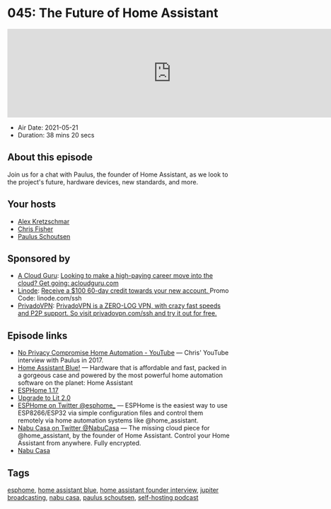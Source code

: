 # 045: The Future of Home Assistant

<iframe src="https://player.fireside.fm/v2/dUlrHQih+bpVbwb3d?theme=dark" width="740" height="200" frameborder="0" scrolling="no"></iframe>

* Air Date: 2021-05-21
* Duration: 38 mins 20 secs

## About this episode

Join us for a chat with Paulus, the founder of Home Assistant, as we look to the project's future, hardware devices, new standards, and more.

## Your hosts
* [Alex Kretzschmar](https://selfhosted.show/hosts/alexktz)
* [Chris Fisher](https://selfhosted.show/hosts/chrislas)
* [Paulus Schoutsen](https://selfhosted.show/guests/paulus)

## Sponsored by

  * [A Cloud Guru](https://acloudguru.com/): [Looking to make a high-paying career move into the cloud? Get going: acloudguru.com](https://acloudguru.com/)
  * [Linode](https://linode.com/ssh): [Receive a $100 60-day credit towards your new account. ](https://linode.com/ssh) Promo Code: linode.com/ssh
  * [PrivadoVPN](https://privadovpn.com/ssh): [PrivadoVPN is a ZERO-LOG VPN, with crazy fast speeds and P2P support. So visit privadovpn.com/ssh and try it out for free.](https://privadovpn.com/ssh)



## Episode links

  * [No Privacy Compromise Home Automation - YouTube](https://www.youtube.com/watch?v=LQbOtUmITv8 "No Privacy Compromise Home Automation - YouTube") — Chris' YouTube interview with Paulus in 2017.
  * [Home Assistant Blue!](https://www.home-assistant.io/blue/ "Home Assistant Blue!") — Hardware that is affordable and fast, packed in a gorgeous case and powered by the most powerful home automation software on the planet: Home Assistant
  * [ESPHome 1.17](https://www.home-assistant.io/blog/#esphome-117 "ESPHome 1.17")
  * [Upgrade to Lit 2.0](https://developers.home-assistant.io/blog/2021/05/19/lit-2.0/ "Upgrade to Lit 2.0")
  * [ESPHome on Twitter @esphome_](https://twitter.com/esphome_ "ESPHome on Twitter @esphome_") — ESPHome is the easiest way to use ESP8266/ESP32 via simple configuration files and control them remotely via home automation systems like @home_assistant.
  * [Nabu Casa on Twitter @NabuCasa](https://twitter.com/NabuCasa "Nabu Casa on Twitter @NabuCasa") — The missing cloud piece for @home_assistant, by the founder of Home Assistant. Control your Home Assistant from anywhere. Fully encrypted.
  * [Nabu Casa](https://www.nabucasa.com/ "Nabu Casa")



## Tags

[esphome](https://selfhosted.show/tags/esphome), [home assistant blue](https://selfhosted.show/tags/home%20assistant%20blue), [home assistant founder interview](https://selfhosted.show/tags/home%20assistant%20founder%20interview), [jupiter broadcasting](https://selfhosted.show/tags/jupiter%20broadcasting), [nabu casa](https://selfhosted.show/tags/nabu%20casa), [paulus schoutsen](https://selfhosted.show/tags/paulus%20schoutsen), [self-hosting podcast](https://selfhosted.show/tags/self-hosting%20podcast)